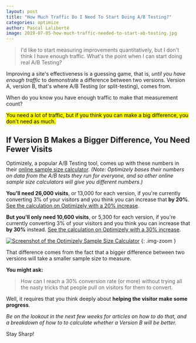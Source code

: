```yaml
---
layout: post
title: "How Much Traffic Do I Need To Start Doing A/B Testing?"
categories: optimize
author: Pascal Laliberté
image: 2019-07-05-how-much-traffic-needed-to-start-ab-testing.jpg
---
```


> I'd like to start measuring improvements quantitatively, but I don't think I have enough traffic. What's the point when I can start doing real A/B Testing?

Improving a site's effectiveness is a guessing game, that is, _until you have enough traffic_ to demonstrate a difference between two versions. Version A, version B, that's where A/B Testing (or split-testing), comes from.

When do you know you have enough traffic to make that measurement count?

<mark>You need a lot of traffic, but if you think you can make a big difference, you don't need as much.</mark>

## If Version B Makes a Bigger Difference, You Need Fewer Visits

Optimizely, a popular A/B Testing tool, comes up with these numbers in their [online sample size calculator][calculator]. _(Note: Optimizely bases their numbers on data from the A/B tests they run for everyone, and so other online sample size calculators will give you different numbers.)_

[calculator]: https://www.optimizely.com/sample-size-calculator/

**You'll need 26,000 visits**, or 13,000 for each version, if you're currently converting 3% of your visitors and you think you can increase that **by 20%**. [See the calculation on Optimizely with a 20% increase](https://www.optimizely.com/sample-size-calculator/?conversion=3&effect=20&significance=95).

**But you'll only need 10,600 visits**, or 5,300 for each version, if you're currently converting 3% of your visitors and you think you can increase that **by 30%** instead.  [See the calculation on Optimizely with a 30% increase](https://www.optimizely.com/sample-size-calculator/?conversion=3&effect=30&significance=95).

[![Screenshot of the Optimizely Sample Size Calculator](/assets/images/posts/2019-07-05-how-much-traffic-needed-to-start-ab-testing-01.jpg)](https://www.optimizely.com/sample-size-calculator/?conversion=3&effect=30&significance=95)
{: .img-zoom }

That difference comes from the fact that a bigger difference between two versions will take a smaller sample size to measure.

**You might ask:**

> How can I reach a 30% conversion rate (or more) without trying all the nasty tricks that people pull on visitors for them to convert.

Well, it requires that you think deeply about **helping the visitor make some progress**.

_Be on the lookout in the next few weeks for articles on how to do that, and a breakdown of how to to calculate whether a Version B will be better._

Stay Sharp!
